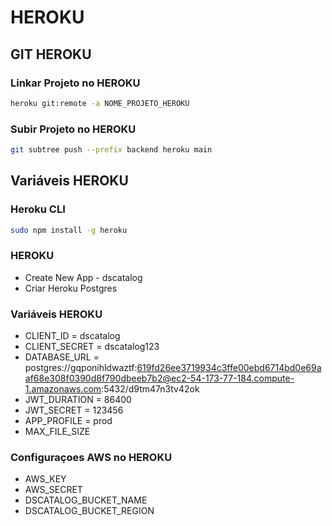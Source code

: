 # HEROKU
## GIT HEROKU
### Linkar Projeto no HEROKU
```bash
heroku git:remote -a NOME_PROJETO_HEROKU
```
### Subir Projeto no HEROKU
```bash
git subtree push --prefix backend heroku main
```

## Variáveis HEROKU

### Heroku CLI
```bash
sudo npm install -g heroku
```

### HEROKU

* Create New App - dscatalog
* Criar Heroku Postgres

### Variáveis HEROKU

* CLIENT_ID = dscatalog
* CLIENT_SECRET = dscatalog123
* DATABASE_URL = postgres://gqponihldwaztf:619fd26ee3719934c3ffe00ebd6714bd0e69aaf68e308f0390d8f790dbeeb7b2@ec2-54-173-77-184.compute-1.amazonaws.com:5432/d9tm47n3tv42ok
* JWT_DURATION = 86400
* JWT_SECRET = 123456
* APP_PROFILE = prod
* MAX_FILE_SIZE

### Configuraçoes AWS no HEROKU
* AWS_KEY
* AWS_SECRET
* DSCATALOG_BUCKET_NAME
* DSCATALOG_BUCKET_REGION
